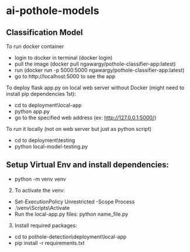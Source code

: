 # ai-pothole-models

## Classification Model
To run docker container

- login to docker in terminal (docker login)
- pull the image (docker pull ngawargy/pothole-classifier-app:latest)
- run (docker run -p 5000:5000 ngawargy/pothole-classifier-app:latest)
- go to http://localhost:5000 to see the app


To deploy flask app.py on local web server without Docker (might need to install pip dependencies 1st):

- cd to deployment\local-app
- python app.py
- go to the specified web address (ex: http://127.0.0.1:5000/)

To run it locally (not on web server but just as python script)
- cd to deployment\testing
- python local-model-testing.py


## Setup Virtual Env and install dependencies:

- python -m venv venv

2) To activate the venv:

- Set-ExecutionPolicy Unrestricted -Scope Process
- .\venv\Scripts\Activate
- Run the local-app.py files: python name_file.py

3) Install required packages:

- cd to pothole-detection\deployment\local-app
- pip install -r requirements.txt


